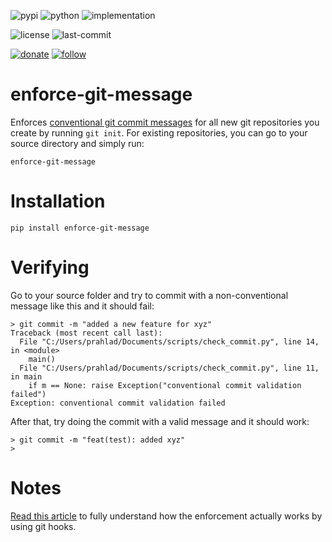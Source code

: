 ![pypi](https://img.shields.io/pypi/v/enforce-git-message.svg)
![python](https://img.shields.io/pypi/pyversions/enforce-git-message.svg)
![implementation](https://img.shields.io/pypi/implementation/enforce-git-message.svg)
<!-- https://img.shields.io/travis/prahladyeri/enforce-git-message/master.svg -->
<!-- ![docs](https://readthedocs.org/projects/enforce-git-message/badge/?version=latest) -->
![license](https://img.shields.io/github/license/prahladyeri/enforce-git-message.svg)
![last-commit](https://img.shields.io/github/last-commit/prahladyeri/enforce-git-message.svg)
<!--![commit-activity](https://img.shields.io/github/commit-activity/w/prahladyeri/enforce-git-message.svg)-->
[![donate](https://img.shields.io/badge/-Donate-blue.svg?logo=paypal)](https://www.paypal.com/cgi-bin/webscr?cmd=_s-xclick&hosted_button_id=JM8FUXNFUK6EU)
[![follow](https://img.shields.io/twitter/follow/prahladyeri.svg?style=social)](https://twitter.com/prahladyeri)
# enforce-git-message

Enforces [conventional git commit messages](https://www.conventionalcommits.org/en/v1.0.0-beta.4/) for all new git repositories you create by running `git init`. For existing repositories, you can go to your source directory and simply run:

	enforce-git-message

# Installation

	pip install enforce-git-message
	
	
# Verifying

Go to your source folder and try to commit with a non-conventional message like this and it should fail:

	> git commit -m "added a new feature for xyz"
	Traceback (most recent call last):
	  File "C:/Users/prahlad/Documents/scripts/check_commit.py", line 14, in <module>
		main()
	  File "C:/Users/prahlad/Documents/scripts/check_commit.py", line 11, in main
		if m == None: raise Exception("conventional commit validation failed")
	Exception: conventional commit validation failed
	
After that, try doing the commit with a valid message and it should work:

	> git commit -m "feat(test): added xyz"
	>
	
# Notes

[Read this article](https://prahladyeri.com/blog/2019/06/how-to-enforce-conventional-commit-messages-using-git-hooks.html) to fully understand how the enforcement actually works by using git hooks.